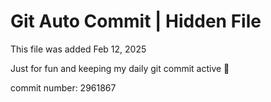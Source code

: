 # Git Auto Commit | Hidden File

This file was added Feb 12, 2025

Just for fun and keeping my daily git commit active 🤪

commit number: 2961867
